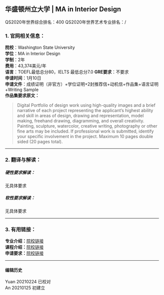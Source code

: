 ## 华盛顿州立大学 | MA in Interior Design

QS2020年世界综合排名：400
QS2020年世界艺术专业排名：/


### 1. 官网相关信息：

**院校**：Washington State University  
**学位**：MA in Interior Design  
**学制**：2年  
**费用**：43,374美元/年  
**语言**：TOEFL最低总分80，IELTS 最低总分7.0
**GRE要求**：不要求  
**申请时间**：1月10日  
**申请文件**：成绩证明（非官方）+学位证明+2封推荐信+动机信+作品集+语言证明+Writing Sample  
**作品集要求原文：**   
> Digital Portfolio of design work using high-quality images and a brief narrative of each project representing the applicant’s highest ability and skill in areas of design, drawing and representation, model making, freehand drawing, diagramming, and overall creativity. Painting, sculpture, watercolor, creative writing, photography or other fine arts may be included. If professional work is submitted, identify your specific involvement in the project. Maximum 10 pages double sided (20 pages total).



---


### 2. 翻译与解读：

##### 硬性要求解读：
无具体要求



##### 软性要求解读：
无具体要求



---


### 3. 有用链接：

**专业介绍：**[院校链接](https://gradschool.wsu.edu/degrees/factsheet/master-of-arts-in-interior-design/)  
**课程介绍：**[院校链接](https://sdc.wsu.edu/documents/2019/09/m-a-interior-design-handbook.pdf/)  
**申请要求：**[院校链接](https://gradschool.wsu.edu/degrees/factsheet/master-of-arts-in-interior-design/)



---


#### 编辑历史
Yuan 20210224 已校对  
An 20210125 初建立
